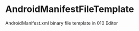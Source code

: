 AndroidManifestFileTemplate
===========================

AndroidManifest.xml binary file template in 010 Editor
